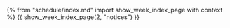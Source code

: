 {% from "schedule/index.md" import show_week_index_page with context %}
{{ show_week_index_page(2, "notices") }}

